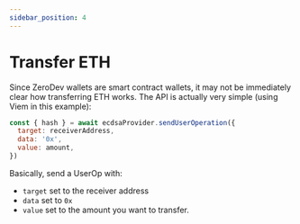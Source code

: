 ```yaml
---
sidebar_position: 4
---
```


# Transfer ETH

Since ZeroDev wallets are smart contract wallets, it may not be immediately clear how transferring ETH works.  The API is actually very simple (using Viem in this example):

```javascript
const { hash } = await ecdsaProvider.sendUserOperation({
  target: receiverAddress,
  data: '0x',
  value: amount,
})
```

Basically, send a UserOp with:

- `target` set to the receiver address
- `data` set to `0x`
- `value` set to the amount you want to transfer.